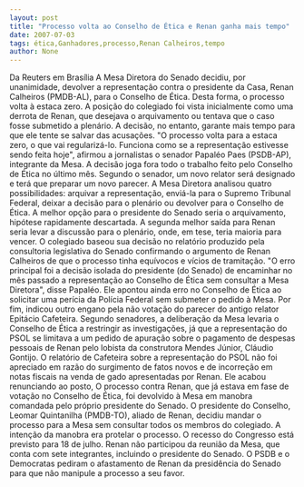 ```yaml
---
layout: post
title: "Processo volta ao Conselho de Ética e Renan ganha mais tempo"
date: 2007-07-03
tags: ética,Ganhadores,processo,Renan Calheiros,tempo
author: None
---
```

Da Reuters em Bras&iacute;lia 
A Mesa Diretora do Senado decidiu, por unanimidade, devolver a representa&ccedil;&atilde;o contra o presidente da Casa, Renan Calheiros (PMDB-AL), para o Conselho de &Eacute;tica. Desta forma, o processo volta &agrave; estaca zero.
A posi&ccedil;&atilde;o do colegiado foi vista inicialmente como uma derrota de Renan, que desejava o arquivamento ou tentava que o caso fosse submetido a plen&aacute;rio. A decis&atilde;o, no entanto, garante mais tempo para que ele tente se salvar das acusa&ccedil;&otilde;es.
&quot;O processo volta para a estaca zero, o que vai regulariz&aacute;-lo. Funciona como se a representa&ccedil;&atilde;o estivesse sendo feita hoje&quot;, afirmou a jornalistas o senador Papal&eacute;o Paes (PSDB-AP), integrante da Mesa.
A decis&atilde;o joga fora todo o trabalho feito pelo Conselho de &Eacute;tica no &uacute;ltimo m&ecirc;s. Segundo o senador, um novo relator ser&aacute; designado e ter&aacute; que preparar um novo parecer.
A Mesa Diretora analisou quatro possibilidades: arquivar a representa&ccedil;&atilde;o, envi&aacute;-la para o Supremo Tribunal Federal, deixar a decis&atilde;o para o plen&aacute;rio ou devolver para o Conselho de &Eacute;tica.
A melhor op&ccedil;&atilde;o para o presidente do Senado seria o arquivamento, hip&oacute;tese rapidamente descartada. A segunda melhor sa&iacute;da para Renan seria levar a discuss&atilde;o para o plen&aacute;rio, onde, em tese, teria maioria para vencer.
O colegiado baseou sua decis&atilde;o no relat&oacute;rio produzido pela consultoria legislativa do Senado confirmando o argumento de Renan Calheiros de que o processo tinha equ&iacute;vocos e v&iacute;cios de tramita&ccedil;&atilde;o.
&quot;O erro principal foi a decis&atilde;o isolada do presidente (do Senado) de encaminhar no m&ecirc;s passado a representa&ccedil;&atilde;o ao Conselho de &Eacute;tica sem consultar a Mesa Diretora&quot;, disse Papal&eacute;o.
Ele apontou ainda erro no Conselho de &Eacute;tica ao solicitar uma per&iacute;cia da Pol&iacute;cia Federal sem submeter o pedido &agrave; Mesa. Por fim, indicou outro engano pela n&atilde;o vota&ccedil;&atilde;o do parecer do antigo relator Epit&aacute;cio Cafeteira.
Segundo senadores, a delibera&ccedil;&atilde;o da Mesa levaria o Conselho de &Eacute;tica a restringir as investiga&ccedil;&otilde;es, j&aacute; que a representa&ccedil;&atilde;o do PSOL se limitava a um pedido de apura&ccedil;&atilde;o sobre o pagamento de despesas pessoais de Renan pelo lobista da construtora Mendes J&uacute;nior, Cl&aacute;udio Gontijo.
O relat&oacute;rio de Cafeteira sobre a representa&ccedil;&atilde;o do PSOL n&atilde;o foi apreciado em raz&atilde;o do surgimento de fatos novos e de incorre&ccedil;&atilde;o em notas fiscais na venda de gado apresentadas por Renan. Ele acabou renunciando ao posto,
O processo contra Renan, que j&aacute; estava em fase de vota&ccedil;&atilde;o no Conselho de &Eacute;tica, foi devolvido &agrave; Mesa em manobra comandada pelo pr&oacute;prio presidente do Senado. O presidente do Conselho, Leomar Quintanilha (PMDB-TO), aliado de Renan, decidiu mandar o processo para a Mesa sem consultar todos os membros do colegiado.
A inten&ccedil;&atilde;o da manobra era protelar o processo. O recesso do Congresso est&aacute; previsto para 18 de julho.
Renan n&atilde;o participou da reuni&atilde;o da Mesa, que conta com sete integrantes, incluindo o presidente do Senado. O PSDB e o Democratas pediram o afastamento de Renan da presid&ecirc;ncia do Senado para que n&atilde;o manipule a processo a seu favor.
 